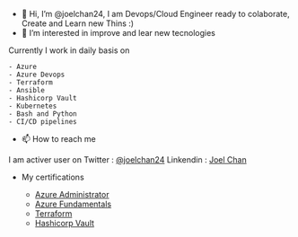 - 👋 Hi, I’m @joelchan24, I am Devops/Cloud Engineer ready to colaborate, Create and Learn new Thins :)
- 👀 I’m interested in improve and lear new tecnologies

Currently I work in daily basis on 

    - Azure
    - Azure Devops
    - Terraform
    - Ansible
    - Hashicorp Vault
    - Kubernetes 
    - Bash and Python
    - CI/CD pipelines


- 📫 How to reach me 

I am activer user on 
  Twitter : [@joelchan24](https://twitter.com/joelchan24)
  Linkendin : [Joel Chan](https://www.linkedin.com/in/joel-chan-048273162/)
  
  
- My certifications 

  - [Azure Administrator](https://www.credly.com/badges/8d583bb2-b97c-4bb2-ab9c-5e13502b4b63/linked_in_profile)
  - [Azure Fundamentals](https://www.credly.com/badges/6c2b6a9e-5cc4-4e62-9d30-2ab48c8bda15?source=linked_in_profile)
  - [Terraform](https://www.credly.com/badges/e566ba78-6011-4017-9f2e-489dbf7b5e85?source=linked_in_profile)
  - [Hashicorp Vault](https://www.credly.com/badges/679cfe20-8f36-4c7e-bd59-ecf49b972a60?source=linked_in_profile)
